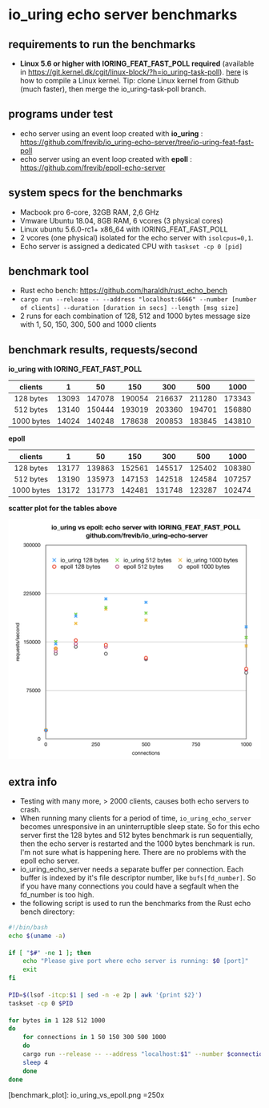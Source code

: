# io_uring echo server benchmarks

## requirements to run the benchmarks
* __Linux 5.6 or higher with IORING_FEAT_FAST_POLL required__ (available in https://git.kernel.dk/cgit/linux-block/?h=io_uring-task-poll). [here][kernel_compile] is how to compile a Linux kernel. Tip: clone Linux kernel from Github (much faster), then merge the io_uring-task-poll branch.

## programs under test
* echo server using an event loop created with __io_uring__ : https://github.com/frevib/io_uring-echo-server/tree/io-uring-feat-fast-poll
* echo server using an event loop created with __epoll__ : https://github.com/frevib/epoll-echo-server

## system specs for the benchmarks
* Macbook pro 6-core, 32GB RAM, 2,6 GHz
* Vmware Ubuntu 18.04, 8GB RAM, 6 vcores (3 physical cores)
* Linux ubuntu 5.6.0-rc1+ x86_64 with IORING_FEAT_FAST_POLL
* 2 vcores (one physical) isolated for the echo server with `isolcpus=0,1`.
* Echo server is assigned a dedicated CPU with `taskset -cp 0 [pid]`


## benchmark tool
* Rust echo bench: https://github.com/haraldh/rust_echo_bench
* `cargo run --release -- --address "localhost:6666" --number [number of clients] --duration [duration in secs] --length [msg size]`
* 2 runs for each combination of 128, 512 and 1000 bytes message size with 1, 50, 150, 300, 500 and 1000 clients



## benchmark results, requests/second

**io_uring with IORING_FEAT_FAST_POLL**

| clients    | 1     | 50     | 150    | 300    | 500    | 1000   | 
|:----------:|:-----:|:------:|:------:|:------:|:------:|:------:|
| 128 bytes  | 13093 | 147078 | 190054 | 216637 | 211280 | 173343 |
| 512 bytes  | 13140 | 150444 | 193019 | 203360 | 194701 | 156880 |
| 1000 bytes | 14024 | 140248 | 178638 | 200853 | 183845 | 143810 |



**epoll**

|  clients       | 1     | 50     | 150    | 300    | 500    | 1000   |
|:--------------:|:-----:|:------:|:------:|:------:|:------:|:------:|
|  128 bytes     | 13177 | 139863 | 152561 | 145517 | 125402 | 108380 |
|  512 bytes     | 13190 | 135973 | 147153 | 142518 | 124584 | 107257 |
|  1000 bytes    | 13172 | 131773 | 142481 | 131748 | 123287 | 102474 |


**scatter plot for the tables above**

<img src="io_uring_vs_epoll.png" alt="io_uring vs epoll benchmarks" width="600"/>


## extra info
* Testing with many more, > 2000 clients, causes both echo servers to crash.
* When running many clients for a period of time, `io_uring_echo_server` becomes unresponsive in an uninterruptible sleep state. So for this echo server first the 128 bytes and 512 bytes benchmark is run sequentially, then the echo server is restarted and the 1000 bytes benchmark is run. I'm not sure what is happening here. There are no problems with the epoll echo server.
* io_uring_echo_server needs a separate buffer per connection. Each buffer is indexed by it's file descriptor number, like `bufs[fd_number]`. So if you have many connections you could have a segfault when the fd_number is too high.
* the following script is used to run the benchmarks from the Rust echo bench directory:


```bash
#!/bin/bash
echo $(uname -a)

if [ "$#" -ne 1 ]; then
    echo "Please give port where echo server is running: $0 [port]"
    exit
fi

PID=$(lsof -itcp:$1 | sed -n -e 2p | awk '{print $2}')
taskset -cp 0 $PID

for bytes in 1 128 512 1000
do
	for connections in 1 50 150 300 500 1000
	do
   	cargo run --release -- --address "localhost:$1" --number $connections --duration 60 --length $bytes
   	sleep 4
	done
done

```




[kernel_compile]: https://www.cyberciti.biz/tips/compiling-linux-kernel-26.html
[benchmark_plot]: io_uring_vs_epoll.png =250x